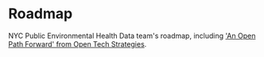 # Roadmap

NYC Public Environmental Health Data team's roadmap, including ['An Open Path Forward' from Open Tech Strategies](https://github.com/nycehs/Roadmap/blob/main/ehdp-open-path-development-2020-07-09.pdf).
